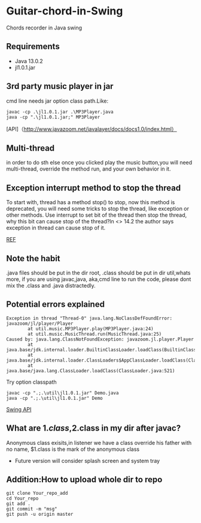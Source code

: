 # Guitar-chord-in-Swing
Chords recorder in Java swing 
## Requirements
- Java 13.0.2
- jl1.0.1.jar
## 3rd party music player in jar
cmd line needs jar option class path.Like:

```
javac -cp .\jl1.0.1.jar .\MP3Player.java
java -cp ".\jl1.0.1.jar;" MP3Player
```

[API]（http://www.javazoom.net/javalayer/docs/docs1.0/index.html）
## Multi-thread

in order to do sth else once you clicked play the music button,you will need multi-thread, override the method run, and your own behavior in it.

## Exception interrupt method to stop the thread
To start with, thread has a method stop() to stop, now this method is deprecated, you will need some tricks to stop the thread, like exception or other methods.
Use interrupt to set bit of the thread then stop the thread, why this bit can cause stop of the thread?In <<Core Java Vol1>> 14.2 the author says exception in thread can cause stop of it.

[REF](http://c.biancheng.net/view/1186.html)


## Note the habit
.java files should be put in the dir root, .class should be put in dir util,whats more, if you are using javac,java, aka,cmd line to run the code, please dont mix the .class and .java distractedly.



## Potential errors explained
```
Exception in thread "Thread-0" java.lang.NoClassDefFoundError: javazoom/jl/player/Player
        at util.music.MP3Player.play(MP3Player.java:24)
        at util.music.MusicThread.run(MusicThread.java:25)
Caused by: java.lang.ClassNotFoundException: javazoom.jl.player.Player
        at java.base/jdk.internal.loader.BuiltinClassLoader.loadClass(BuiltinClassLoader.java:602)
        at java.base/jdk.internal.loader.ClassLoaders$AppClassLoader.loadClass(ClassLoaders.java:178)
        at java.base/java.lang.ClassLoader.loadClass(ClassLoader.java:521)
```

Try option classpath
```
javac -cp ".;.\util\jl1.0.1.jar" Demo.java
java -cp ".;.\util\jl1.0.1.jar" Demo
```
[Swing API](https://docs.oracle.com/javase/7/docs/api/javax/swing/package-summary.html)


## What are $1.class,$2.class in my dir after javac?
Anonymous class exisits,in listener we have a class override his father with no name, $1.class is the  mark of the anonymous class

- Future version will consider splash screen and system tray


## Addition:How to upload whole dir to repo
```
git clone Your_repo_add
cd Your_repo
git add . 
git commit -m "msg" 
git push -u origin master 
```
